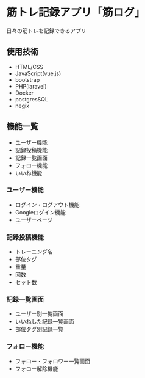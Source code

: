 # 筋トレ記録アプリ「筋ログ」
日々の筋トレを記録できるアプリ

## 使用技術
- HTML/CSS
- JavaScript(vue.js)
- bootstrap
- PHP(laravel)
- Docker
- postgresSQL
- negix

## 機能一覧
- ユーザー機能
- 記録投稿機能
- 記録一覧画面
- フォロー機能
- いいね機能
### ユーザー機能
- ログイン・ログアウト機能
- Googleログイン機能
- ユーザーページ

### 記録投稿機能
- トレーニング名
- 部位タグ
- 重量
- 回数
- セット数

### 記録一覧画面
- ユーザー別一覧画面
- いいねした記録一覧画面
- 部位タグ別記録一覧

### フォロー機能
- フォロー・フォロワー一覧画面
- フォロー解除機能

